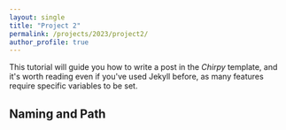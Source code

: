```yaml
---
layout: single
title: "Project 2"
permalink: /projects/2023/project2/
author_profile: true
---
```


This tutorial will guide you how to write a post in the _Chirpy_ template, and it's worth reading even if you've used Jekyll before, as many features require specific variables to be set.

## Naming and Path
